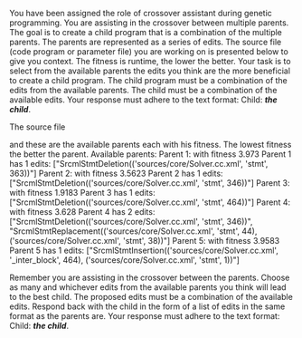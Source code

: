 
You have been assigned the role of crossover assistant during genetic programming. You are assisting in the crossover between multiple parents. The goal is to create a child program that is a combination of the multiple parents. The parents are represented as a series of edits. The source file (code program or parameter file)  you are working on is presented below to give you context.
The fitness is runtime, the lower the better.
Your task is to select from the available parents the edits you think are the more beneficial to create a child program. The child program must be a combination of the edits from the available parents. The child must be a combination of the available edits. Your response must adhere to the text format: Child: ***the child***.

The source file

and these are the available parents each with his fitness. The lowest fitness the better the parent.
Available parents:
 Parent 1:
 with fitness 3.973
Parent 1 has 1 edits: ["SrcmlStmtDeletion(('sources/core/Solver.cc.xml', 'stmt', 363))"]
 Parent 2:
 with fitness 3.5623
Parent 2 has 1 edits: ["SrcmlStmtDeletion(('sources/core/Solver.cc.xml', 'stmt', 346))"]
 Parent 3:
 with fitness 1.9183
Parent 3 has 1 edits: ["SrcmlStmtDeletion(('sources/core/Solver.cc.xml', 'stmt', 464))"]
 Parent 4:
 with fitness 3.628
Parent 4 has 2 edits: ["SrcmlStmtDeletion(('sources/core/Solver.cc.xml', 'stmt', 346))", "SrcmlStmtReplacement(('sources/core/Solver.cc.xml', 'stmt', 44), ('sources/core/Solver.cc.xml', 'stmt', 38))"]
 Parent 5:
 with fitness 3.9583
Parent 5 has 1 edits: ["SrcmlStmtInsertion(('sources/core/Solver.cc.xml', '_inter_block', 464), ('sources/core/Solver.cc.xml', 'stmt', 1))"]


Remember you are assisting in the crossover between the parents. Choose as many and whichever edits from the available parents you think will lead to the best child. The proposed edits must be a combination of the available edits. Respond back with the child in the form of a list of edits in the same format as the parents are.
Your response must adhere to the text format: Child: ***the child***. 
